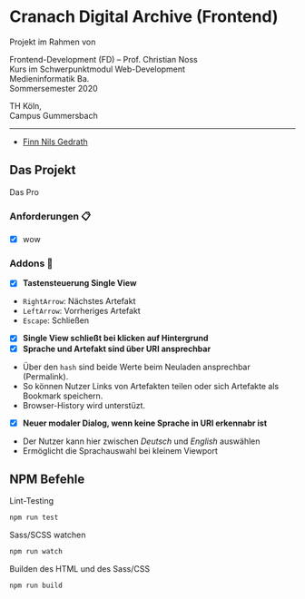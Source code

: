 # Cranach Digital Archive (Frontend)

Projekt im Rahmen von

Frontend-Development (FD) – Prof. Christian Noss \
Kurs im Schwerpunktmodul Web-Development \
Medieninformatik Ba. \
Sommersemester 2020

TH Köln, \
Campus Gummersbach

****

- [Finn Nils Gedrath](https://github.com/finnge)

## Das Projekt

Das Pro

### Anforderungen 📋

- [x] wow 

### Addons 🤩

- [x] **Tastensteuerung Single View**
- `RightArrow`: Nächstes Artefakt
- `LeftArrow`: Vorrheriges Artefakt
- `Escape`: Schließen
- [x] **Single View schließt bei klicken auf Hintergrund**
- [x] **Sprache und Artefakt sind über URI ansprechbar**
- Über den `hash` sind beide Werte beim Neuladen ansprechbar (Permalink).
- So können Nutzer Links von Artefakten teilen oder sich Artefakte als Bookmark speichern.
- Browser-History wird unterstüzt.
- [x] **Neuer modaler Dialog, wenn keine Sprache in URI erkennabr ist**
- Der Nutzer kann hier zwischen *Deutsch* und *English* auswählen
- Ermöglicht die Sprachauswahl bei kleinem Viewport 

## NPM Befehle

Lint-Testing

```bash
npm run test
```

Sass/SCSS watchen

```bash
npm run watch
```

Builden des HTML und des Sass/CSS

```bash
npm run build
```